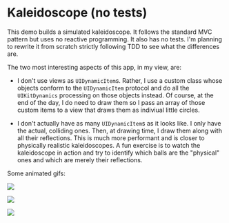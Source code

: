 # Kaleidoscope (no tests)

This demo builds a simulated kaleidoscope. It follows the standard MVC pattern but uses no reactive programming. It also has no tests. I'm planning to rewrite it from scratch strictly following TDD to see what the differences are.

The two most interesting aspects of this app, in my view, are:

- I don't use views as `UIDynamicItem`s. Rather, I use a custom class whose objects conform to the `UIDynamicItem` protocol and do all the `UIKitDynamics` processing on those objects instead. Of course, at the end of the day, I do need to draw them so I pass an array of those custom items to a view that draws them as indiviual little circles.

- I don't actually have as many `UIDynamicItem`s as it looks like. I only have the actual, colliding ones. Then, at drawing time, I draw them along with all their reflections. This is much more performant and is closer to physically realistic kaleidoscopes. A fun exercise is to watch the kaleidoscope in action and try to identify which balls are the "physical" ones and which are merely their reflections.

Some animated gifs:

![](https://github.com/novoda/ios-demos/blob/master/Kaleidoscope%20(no%20tests)/animated_gif_1.gif)

![](https://github.com/novoda/ios-demos/blob/master/Kaleidoscope%20(no%20tests)/animated_gif_2.gif)

![](https://github.com/novoda/ios-demos/blob/master/Kaleidoscope%20(no%20tests)/animated_gif_3.gif)

